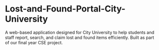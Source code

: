 # Lost-and-Found-Portal-City-University
A web-based application designed for City University to help students and staff report, search, and claim lost and found items efficiently. Built as part of our final year CSE project.
